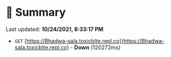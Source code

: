 # 📖 Summary
Last updated: **10/24/2021, 8:33:17 PM**

- `GET` [https://Bhadwa-sala.toxicblte.repl.co](https://Bhadwa-sala.toxicblte.repl.co) - **Down** (120272ms)
